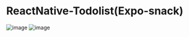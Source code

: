 # ReactNative-Todolist(Expo-snack)
![image](https://github.com/esseucar/ReactNative-Todolist/assets/79807819/bc39be70-a950-4e94-9652-6054ca52dd05)
![image](https://github.com/esseucar/ReactNative-Todolist/assets/79807819/7d59ecd0-fc51-4221-ae9d-9eee66dbe32c)

